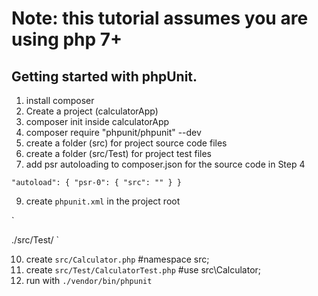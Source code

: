 # Note:  this tutorial assumes you are using php 7+
## Getting started with phpUnit.
1. install composer
2. Create a project (calculatorApp)
3. composer init inside calculatorApp
4. composer require  "phpunit/phpunit" --dev
6. create a folder (src) for project source code files
7. create a folder (src/Test) for project test files
8. add psr autoloading to composer.json for the source code in Step 4

``
"autoload": {
        "psr-0": {
            "src": ""
        }
}
``

9. create `phpunit.xml` in the project root

`
<?xml version="1.0" encoding="UTF-8"?>
<phpunit colors="true">
    <testsuites>
        <testsuite name="Application Test Suite">
            <directory>./src/Test/</directory>
        </testsuite>
    </testsuites>
</phpunit>
`

10. create `src/Calculator.php` #namespace src;
11. create `src/Test/CalculatorTest.php` #use src\Calculator;
12. run with `./vendor/bin/phpunit`
